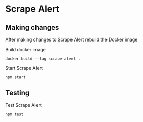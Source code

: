 # Scrape Alert

## Making changes

After making changes to Scrape Alert rebuild the Docker image

Build docker image
```
docker build --tag scrape-alert .
```

Start Scrape Alert
```
npm start
```

## Testing

Test Scrape Alert
```
npm test
```